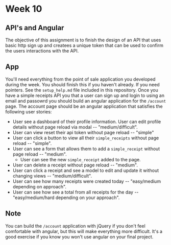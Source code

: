 # Week 10 
## API's and Angular

The objective of this assignment is to finish the design of an API that uses basic http sign up and createes a unique token that can be used to confirm the users interactions with the API.

## App 

You'll need everything from the point of sale application you developed during the week. You should finish this if you haven't already. If you need pointers. See the `setup_help.md` file included in this repository. Once you have a simple receipts API you that a user can sign up and login to using an email and passowrd you should build an angular application for the `/account` page. The account page should be an angular application that satisfies the following user stories:

* User see a dashboard of their profile information. User can edit profile details without page reload via modal -- "medium/difficult".
* User can view reset their api token without page reload -- "simple"
* User can click a button to view all their `simple_receipts` without page reload -- "simple".
* User can see a form that allows them to add a `simple_receipt` without page reload -- "medium".
  * User can see the new `simple_receipt` added to the page.
* User can delete a receipt without page reload -- "medium".
* User can click a receipt and see a model to edit and update  it without changing views -- "medium/difficult".
* User can see how many receipts were created today -- "easy/medium depending on approach".
* User can see how see a total from all receipts for the day -- "easy/medium/hard depending on your approach".


## Note

You can build the `/account` application with jQuery if you don't feel comfortable with angular, but this will make everything more difficult. It's a good exercise if you know you won't use angular on your final project.


